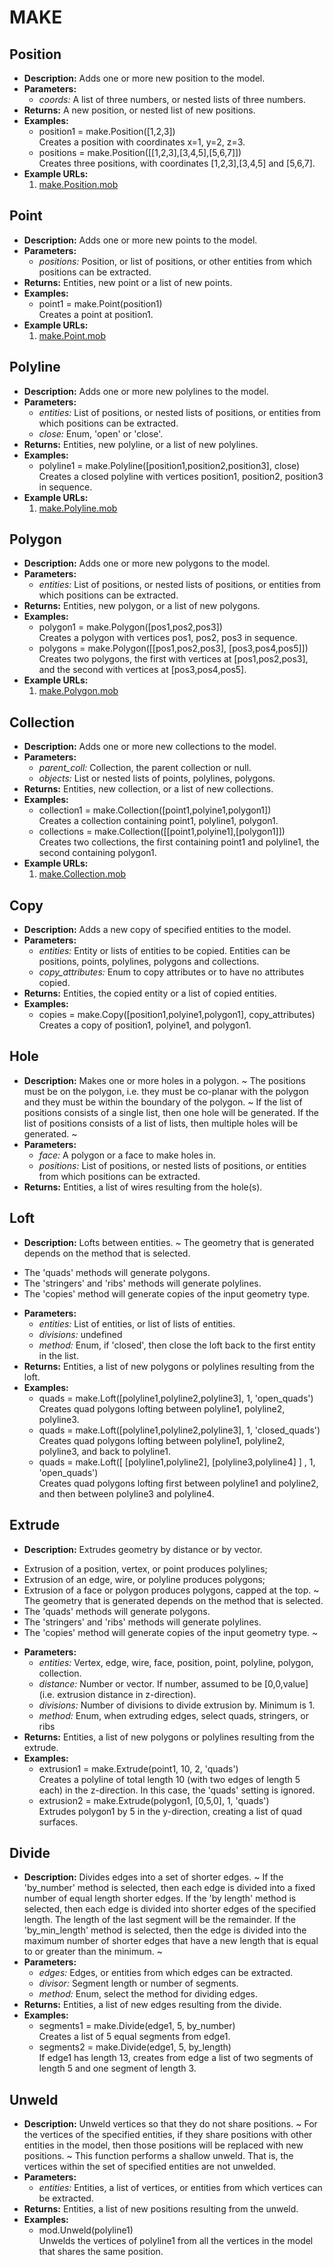# MAKE    

## Position  
* **Description:** Adds one or more new position to the model.  
* **Parameters:**  
  * *coords:* A list of three numbers, or nested lists of three numbers.  
* **Returns:** A new position, or nested list of new positions.  
* **Examples:**  
  * position1 = make.Position([1,2,3])  
    Creates a position with coordinates x=1, y=2, z=3.  
  * positions = make.Position([[1,2,3],[3,4,5],[5,6,7]])  
    Creates three positions, with coordinates [1,2,3],[3,4,5] and [5,6,7].  
* **Example URLs:**  
  1. [make.Position.mob](https://mobius.design-automation.net/flowchart?file=https://raw.githubusercontent.com/design-automation/mobius-parametric-modeller/master/src/assets/gallery/function_examples/make.Position.mob&node=1
)  
  
## Point  
* **Description:** Adds one or more new points to the model.  
* **Parameters:**  
  * *positions:* Position, or list of positions, or other entities from which positions can be extracted.  
* **Returns:** Entities, new point or a list of new points.  
* **Examples:**  
  * point1 = make.Point(position1)  
    Creates a point at position1.  
* **Example URLs:**  
  1. [make.Point.mob](https://mobius.design-automation.net/flowchart?file=https://raw.githubusercontent.com/design-automation/mobius-parametric-modeller/master/src/assets/gallery/function_examples/make.Point.mob&node=1
)  
  
## Polyline  
* **Description:** Adds one or more new polylines to the model.  
* **Parameters:**  
  * *entities:* List of positions, or nested lists of positions, or entities from which positions can be extracted.  
  * *close:* Enum, 'open' or 'close'.  
* **Returns:** Entities, new polyline, or a list of new polylines.  
* **Examples:**  
  * polyline1 = make.Polyline([position1,position2,position3], close)  
    Creates a closed polyline with vertices position1, position2, position3 in sequence.  
* **Example URLs:**  
  1. [make.Polyline.mob](https://mobius.design-automation.net/flowchart?file=https://raw.githubusercontent.com/design-automation/mobius-parametric-modeller/master/src/assets/gallery/function_examples/make.Polyline.mob&node=1
)  
  
## Polygon  
* **Description:** Adds one or more new polygons to the model.  
* **Parameters:**  
  * *entities:* List of positions, or nested lists of positions, or entities from which positions can be extracted.  
* **Returns:** Entities, new polygon, or a list of new polygons.  
* **Examples:**  
  * polygon1 = make.Polygon([pos1,pos2,pos3])  
    Creates a polygon with vertices pos1, pos2, pos3 in sequence.  
  * polygons = make.Polygon([[pos1,pos2,pos3], [pos3,pos4,pos5]])  
    Creates two polygons, the first with vertices at [pos1,pos2,pos3], and the second with vertices at [pos3,pos4,pos5].  
* **Example URLs:**  
  1. [make.Polygon.mob](https://mobius.design-automation.net/flowchart?file=https://raw.githubusercontent.com/design-automation/mobius-parametric-modeller/master/src/assets/gallery/function_examples/make.Polygon.mob&node=1
)  
  
## Collection  
* **Description:** Adds one or more new collections to the model.  
* **Parameters:**  
  * *parent_coll:* Collection, the parent collection or null.  
  * *objects:* List or nested lists of points, polylines, polygons.  
* **Returns:** Entities, new collection, or a list of new collections.  
* **Examples:**  
  * collection1 = make.Collection([point1,polyine1,polygon1])  
    Creates a collection containing point1, polyline1, polygon1.  
  * collections = make.Collection([[point1,polyine1],[polygon1]])  
    Creates two collections, the first containing point1 and polyline1, the second containing polygon1.  
* **Example URLs:**  
  1. [make.Collection.mob](https://mobius.design-automation.net/flowchart?file=https://raw.githubusercontent.com/design-automation/mobius-parametric-modeller/master/src/assets/gallery/function_examples/make.Collection.mob&node=1
)  
  
## Copy  
* **Description:** Adds a new copy of specified entities to the model.  
* **Parameters:**  
  * *entities:* Entity or lists of entities to be copied. Entities can be positions, points, polylines, polygons and collections.  
  * *copy_attributes:* Enum to copy attributes or to have no attributes copied.  
* **Returns:** Entities, the copied entity or a list of copied entities.  
* **Examples:**  
  * copies = make.Copy([position1,polyine1,polygon1], copy_attributes)  
    Creates a copy of position1, polyine1, and polygon1.
  
  
## Hole  
* **Description:** Makes one or more holes in a polygon.
~
The positions must be on the polygon, i.e. they must be co-planar with the polygon and
they must be within the boundary of the polygon.
~
If the list of positions consists of a single list, then one hole will be generated.
If the list of positions consists of a list of lists, then multiple holes will be generated.
~  
* **Parameters:**  
  * *face:* A polygon or a face to make holes in.  
  * *positions:* List of positions, or nested lists of positions, or entities from which positions can be extracted.  
* **Returns:** Entities, a list of wires resulting from the hole(s).  
  
## Loft  
* **Description:** Lofts between entities.
~
The geometry that is generated depends on the method that is selected.
- The 'quads' methods will generate polygons.
- The 'stringers' and 'ribs' methods will generate polylines.
- The 'copies' method will generate copies of the input geometry type.  
* **Parameters:**  
  * *entities:* List of entities, or list of lists of entities.  
  * *divisions:* undefined  
  * *method:* Enum, if 'closed', then close the loft back to the first entity in the list.  
* **Returns:** Entities, a list of new polygons or polylines resulting from the loft.  
* **Examples:**  
  * quads = make.Loft([polyline1,polyline2,polyline3], 1, 'open_quads')  
    Creates quad polygons lofting between polyline1, polyline2, polyline3.  
  * quads = make.Loft([polyline1,polyline2,polyline3], 1, 'closed_quads')  
    Creates quad polygons lofting between polyline1, polyline2, polyline3, and back to polyline1.  
  * quads = make.Loft([ [polyline1,polyline2], [polyline3,polyline4] ] , 1, 'open_quads')  
    Creates quad polygons lofting first between polyline1 and polyline2, and then between polyline3 and polyline4.
  
  
## Extrude  
* **Description:** Extrudes geometry by distance or by vector.
- Extrusion of a position, vertex, or point produces polylines;
- Extrusion of an edge, wire, or polyline produces polygons;
- Extrusion of a face or polygon produces polygons, capped at the top.
~
The geometry that is generated depends on the method that is selected.
- The 'quads' methods will generate polygons.
- The 'stringers' and 'ribs' methods will generate polylines.
- The 'copies' method will generate copies of the input geometry type.
~  
* **Parameters:**  
  * *entities:* Vertex, edge, wire, face, position, point, polyline, polygon, collection.  
  * *distance:* Number or vector. If number, assumed to be [0,0,value] (i.e. extrusion distance in z-direction).  
  * *divisions:* Number of divisions to divide extrusion by. Minimum is 1.  
  * *method:* Enum, when extruding edges, select quads, stringers, or ribs  
* **Returns:** Entities, a list of new polygons or polylines resulting from the extrude.  
* **Examples:**  
  * extrusion1 = make.Extrude(point1, 10, 2, 'quads')  
    Creates a polyline of total length 10 (with two edges of length 5 each) in the z-direction.
In this case, the 'quads' setting is ignored.  
  * extrusion2 = make.Extrude(polygon1, [0,5,0], 1, 'quads')  
    Extrudes polygon1 by 5 in the y-direction, creating a list of quad surfaces.
  
  
## Divide  
* **Description:** Divides edges into a set of shorter edges.
~
If the 'by_number' method is selected, then each edge is divided into a fixed number of equal length shorter edges.
If the 'by length' method is selected, then each edge is divided into shorter edges of the specified length.
The length of the last segment will be the remainder.
If the 'by_min_length' method is selected,
then the edge is divided into the maximum number of shorter edges
that have a new length that is equal to or greater than the minimum.
~  
* **Parameters:**  
  * *edges:* Edges, or entities from which edges can be extracted.  
  * *divisor:* Segment length or number of segments.  
  * *method:* Enum, select the method for dividing edges.  
* **Returns:** Entities, a list of new edges resulting from the divide.  
* **Examples:**  
  * segments1 = make.Divide(edge1, 5, by_number)  
    Creates a list of 5 equal segments from edge1.  
  * segments2 = make.Divide(edge1, 5, by_length)  
    If edge1 has length 13, creates from edge a list of two segments of length 5 and one segment of length 3.
  
  
## Unweld  
* **Description:** Unweld vertices so that they do not share positions.
~
For the vertices of the specified entities, if they share positions with other entities in the model,
then those positions will be replaced with new positions.
~
This function performs a shallow unweld.
That is, the vertices within the set of specified entities are not unwelded.  
* **Parameters:**  
  * *entities:* Entities, a list of vertices, or entities from which vertices can be extracted.  
* **Returns:** Entities, a list of new positions resulting from the unweld.  
* **Examples:**  
  * mod.Unweld(polyline1)  
    Unwelds the vertices of polyline1 from all the vertices in the model that shares the same position.
  
  
